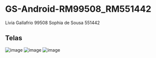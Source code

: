 ﻿# GS-Android-RM99508_RM551442
Livia Gallafrio 99508
Sophia de Sousa 551442

## Telas
![image](https://github.com/user-attachments/assets/87883bcd-da84-4c0c-aeda-345e27422b84)
![image](https://github.com/user-attachments/assets/5003583e-3e15-4959-bf0a-138afb2f8bf4)
![image](https://github.com/user-attachments/assets/a3cbd3bc-b12a-4757-b0e0-256620fe9f30)


